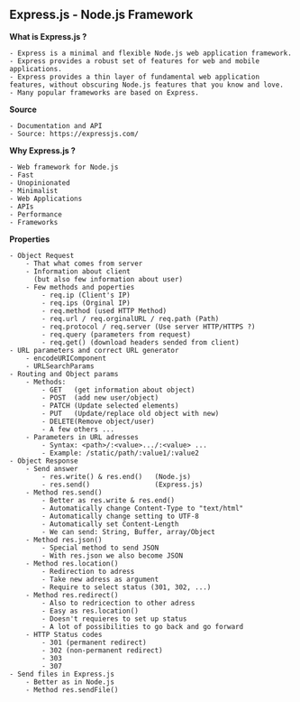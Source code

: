 <h2>Express.js - Node.js Framework</h2>

**What is Express.js ?**

	- Express is a minimal and flexible Node.js web application framework.
	- Express provides a robust set of features for web and mobile applications.
	- Express provides a thin layer of fundamental web application features, without obscuring Node.js features that you know and love.
	- Many popular frameworks are based on Express.
	
**Source**
	
	- Documentation and API
	- Source: https://expressjs.com/

**Why Express.js ?**

	- Web framework for Node.js
	- Fast
	- Unopinionated
	- Minimalist
	- Web Applications
	- APIs
	- Performance
	- Frameworks
	
**Properties**
	
	- Object Request
		- That what comes from server
		- Information about client 
		  (but also few information about user) 
		- Few methods and poperties
			- req.ip (Client's IP)
			- req.ips (Orginal IP)
			- req.method (used HTTP Method)
			- req.url / req.orginalURL / req.path (Path)
			- req.protocol / req.server (Use server HTTP/HTTPS ?)
			- req.query (parameters from request)
			- req.get() (download headers sended from client)
	- URL parameters and correct URL generator
		- encodeURIComponent
		- URLSearchParams
	- Routing and Object params
		- Methods:
			- GET	(get information about object)
			- POST	(add new user/object)
			- PATCH	(Update selected elements)
			- PUT	(Update/replace old object with new)
			- DELETE(Remove object/user)
			- A few others ...
		- Parameters in URL adresses
			- Syntax: <path>/:<value>.../:<value> ...
			- Example: /static/path/:value1/:value2
	- Object Response
		- Send answer
			- res.write() & res.end() 	(Node.js)
			- res.send()				(Express.js)
		- Method res.send()
			- Better as res.write & res.end()
			- Automatically change Content-Type to "text/html"
			- Automatically change setting to UTF-8
			- Automatically set Content-Length
			- We can send: String, Buffer, array/Object
		- Method res.json()
			- Special method to send JSON
			- With res.json we also become JSON
		- Method res.location()
			- Redirection to adress
			- Take new adress as argument
			- Require to select status (301, 302, ...)
		- Method res.redirect()
			- Also to redricection to other adress
			- Easy as res.location()
			- Doesn't requieres to set up status
			- A lot of possibilities to go back and go forward
		- HTTP Status codes
			- 301 (permanent redirect)
			- 302 (non-permanent redirect)
			- 303 
			- 307 
	- Send files in Express.js
		- Better as in Node.js
		- Method res.sendFile()
			
		
			
	
	

